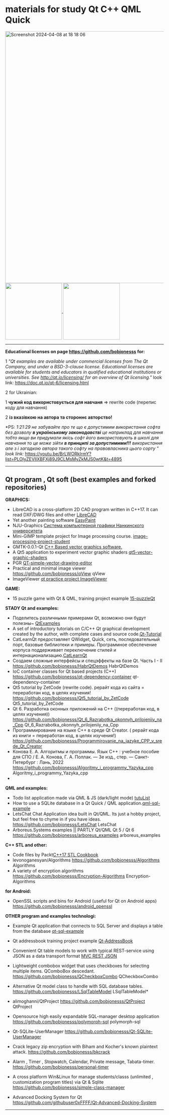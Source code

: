 ###  <h1>materials for study Qt C++ QML Quick</h1>

<img width="801" alt="Screenshot 2024-04-08 at 18 18 06" src="https://github.com/bobjonesss/bobjonesss/assets/47592554/90c4b9fe-74d4-46f6-ab6b-d6e8360375c5">

<a href="https://github.com/anuraghazra/github-readme-stats">
  <img height=180 align="center" src="https://github-readme-stats.vercel.app/api?username=bobjonesss" />
</a> <a href="https://github.com/anuraghazra/convoychat">
  <img height=180 align="center" src="https://github-readme-stats.vercel.app/api/top-langs?username=bobjonesss&layout=compact&langs_count=8&card_width=320" />
</a>

<hr>

**Educational licenses on page https://github.com/bobjonesss for:**

1 _"Qt examples are available under commercial licenses from The Qt Company, and under a BSD-3-clause license.
Educational licenses are available for students and educators in qualified educational institutions or universities.
See http://qt.io/licensing/ for an overview of Qt licensing."_  look link: https://doc.qt.io/qt-6/licensing.html

2 for Ukrainian:

1 **чужий код використовується для навчаня** => rewrite code (перепис коду для навчання)

2 **із вказівкою на автора та стороннє авторство!**

*PS: <i>1:21:29 не забувайте про те що є допустимим використання софта без дозволу **в українському законодавстві** 
  це наприклад для навчання тобто якщо ви придумали якісь софт його використовують в школі для навчання то це може зійти **в принципі за допустимими!!!**
використання але з і загадкою автора такого софту на правовласника цього сорту " look link:  </i> https://youtu.be/BrLWORklrmY?list=PLOlyZEVllXBFXj89J9CLMsMyZkMJS0wtK&t=4895

<hr>

<h2>Qt program , Qt soft (best examples and forked repositories)</h2> 

**GRAPHICS:**
<br>
* LibreCAD is a cross-platform 2D CAD program written in C++17. It can read DXF/DWG files and other <a href=https://github.com/bobjonesss/LibreCAD>LibreCAD</a><br>
* Yet another painting software  <a href=https://github.com/bobjonesss/EasyPaint>EasyPaint</a><br>
* NJU-Graphics  <a href=https://github.com/bobjonesss/NJU-Graphics>Система компьютерной графики Нанкинского университета</a><br>
* Mini-GIMP template project for Image processing course. <a href=https://github.com/bobjonesss/image-processing-project-student>image-processing-project-student</a><br>
* GMTK-0.0.1-Qt  <a href=https://github.com/sarniraula/GMTK-0.0.1-Qt>C++ Based vector graphics software.</a><br>
* A Qt5 application to experiment vector graphic shaders <a href=https://github.com/bobjonesss/qt5-vector-graphic-shaders>qt5-vector-graphic-shaders</a><br>
* PGR <a href=https://github.com/bobjonesss/QT-simple-vector-drawing-editor>QT-simple-vector-drawing-editor</a><br>
* Practical and minimal image viewer https://github.com/bobjonesss/qView qView<br>
* ImageViewer <a href=https://github.com/bobjonesss/ImageViewer>qt practice project ImageViewer</a><br>

**GAME:**
<br>
* 15 puzzle game with Qt & QML, training project example <a href=https://github.com/smay1613/15-puzzleQt>15-puzzleQt</a><br>

**STADY Qt and examples:**
<br>
* Поделитесь различными примерами Qt, возможно они будут полезны~ <a href=https://github.com/bobjonesss/QtExamples>QtExamples  </a><br>
* A set of introductory tutorials on C/C++ Qt graphical development created by the author, with complete cases and source code.<a href=https://github.com/bobjonesss/Qt-Tutorial>Qt-Tutorial</a><br>
* CatLearnQt предоставляет QWidget, Quick, сеть, последовательный порт, базовые библиотеки и примеры. 
Программное обеспечение корпуса поддерживает переключение стилей и интернационализацию.<a href=https://github.com/bobjonesss/CatLearnQt>CatLearnQt </a><br>
* Создаем сложные интерфейсы и спецэффекты на базе Qt. Часть I - II https://github.com/bobjonesss/HabrQtDemos HabrQtDemos
* IoC container classes for Qt based projects (C++) https://github.com/bobjonesss/qt-dependency-container qt-dependency-container
* Qt5 tutorial by ZetCode (rewrite code). рерайт кода из сайта = переработан код, в целях изучения! https://github.com/bobjonesss/Qt5_tutorial_by_ZetCode Qt5_tutorial_by_ZetCode
* Qt 6. Разработка оконных приложений на C++ ((переработан код, в целях изучения)) https://github.com/bobjonesss/Qt_6_Razrabotka_okonnyh_prilojeniiy_na_Cpp Qt_6_Razrabotka_okonnyh_prilojeniiy_na_Cpp
* Программирование на языке С++ в среде Qt Creator. ( рерайт кода из книги = переработан код, в целях изучения!) https://github.com/bobjonesss/Programmirovanie_na_jazyke_CPP_v_srede_Qt_Creator
* Конова Е. А. Алгоритмы и программы. Язык С++ : учебное пособие для СПО / Е. А. Конова, Г. А. Поллак. — 3е изд., стер. — Санкт-Петербург : Лань, 2022 
 https://github.com/bobjonesss/Algoritmy_i_programmy_Yazyka_cpp Algoritmy_i_programmy_Yazyka_cpp
*

**QML and examples:**
<br>
* Todo list application made via QML & JS (dark/light mode) <a href=https://github.com/bobjonesss/tutuList>tutuList </a><br>
* How to use a SQLite database in a Qt Quick / QML application.<a href=https://github.com/bobjonesss/qml-sql-example>qml-sql-example </a><br>
* LetsChat Chat Application idea built in Qt/QML. Its just a hobby project, but feel free to chyme in if you have ideas. https://github.com/bobjonesss/LetsChat LetsChat
* Arboreus.Systems examples || PARTLY Qt/QML Qt 5 / Qt 6 https://github.com/bobjonesss/arboreus_examples  arboreus_examples

**C++ STL and other:**
<br>
* Code files by Packt<a href=https://github.com/PacktPublishing/Cpp17-STL-Cookbook>C++17 STL Cookbook </a><br>
* levonoganesyan/Algorithms https://github.com/bobjonesss/Algorithms Algorithms
* A variety of encryption algorithms https://github.com/bobjonesss/Encryption-Algorithms Encryption-Algorithms

**for Android:**
<br>
* OpenSSL scripts and bins for Android (useful for Qt on Android apps) https://github.com/bobjonesss/android_openssl

**OTHER program and examples technologi:**
<br>
* Example Qt application that connects to SQL Server and displays a table from the database <a href=https://github.com/bobjonesss/qt-sql-example>qt-sql-example </a><br>
* Qt addressbook training project example <a href=https://github.com/bobjonesss/Qt-AddressBook>Qt-AddressBook </a><br>
* Convenient Qt table models to work with typical REST-service using JSON as a data transport format <a href=https://github.com/bobjonesss/QtRestJsonModels>MVC REST JSON </a><br>
* Lightweight combobox widget that uses checkboxes for selecting multiple items. QComboBox descedant. https://github.com/bobjonesss/QCheckboxCombo QCheckboxCombo
* Alternative Qt model class to handle with SQL database tables. https://github.com/bobjonesss/LSqlTableModel LSqlTableModel*
* alimoghanni/QtProject https://github.com/bobjonesss/QtProject QtProject
* Opensource high easily expandable SQL-manager desktop application https://github.com/bobjonesss/polymorph-sql polymorph-sql
* Qt-SQLite-UserManager https://github.com/bobjonesss/Qt-SQLite-UserManager
* Crack legacy zip encryption with Biham and Kocher's known plaintext attack. https://github.com/bobjonesss/bkcrack
* Alarm , Timer , Stopwatch, Calendar, Private message, Tabata-timer. https://github.com/bobjonesss/personal-timer
* A cross platform Win&Linux for manage students/classs (unlimited , customization program titles) via Qt & Sqlite https://github.com/bobjonesss/simple-class-manager


* Advanced Docking System for Qt https://github.com/githubuser0xFFFF/Qt-Advanced-Docking-System 
<hr>
